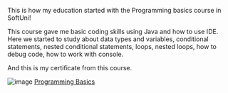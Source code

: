 This is how my education started with the Programming basics course in SoftUni!

This course gave me basic coding skills using Java and how to use IDE.
Here we started to study about data types and variables, conditional statements,
nested conditional statements, loops, nested loops, how to debug code,
how to work with console.


And this is my certificate from this course.

  ![image](\"C:\Users\PC\Downloads\certificateBasics.jpeg")
  [Programming Basics](https://softuni.bg/certificates/details/125310/1d892477 "Learning the basics of programming language Java")
